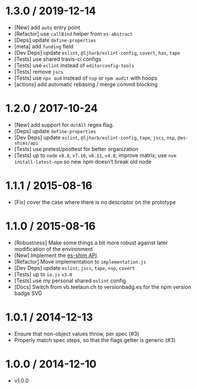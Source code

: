 1.3.0 / 2019-12-14
=================
  * [New] add `auto` entry point
  * [Refactor] use `callBind` helper from `es-abstract`
  * [Deps] update `define-properties`
  * [meta] add `funding` field
  * [Dev Deps] update `eslint`, `@ljharb/eslint-config`, `covert`, `has`, `tape`
  * [Tests] use shared travis-ci configs
  * [Tests] use `eclint` instead of `editorconfig-tools`
  * [Tests] remove `jscs`
  * [Tests] use `npx aud` instead of `nsp` or `npm audit` with hoops
  * [actions] add automatic rebasing / merge commit blocking

1.2.0 / 2017-10-24
=================
  * [New] add support for `dotAll` regex flag.
  * [Deps] update `define-properties`
  * [Dev Deps] update `eslint`, `@ljharb/eslint-config`, `tape`, `jscs`, `nsp`, `@es-shims/api`
  * [Tests] use pretest/posttest for better organization
  * [Tests] up to `node` `v8.8`, `v7.10`, `v6.11`, `v4.8`; improve matrix; use `nvm install-latest-npm` so new npm doesn’t break old node

1.1.1 / 2015-08-16
=================
  * [Fix] cover the case where there is no descriptor on the prototype

1.1.0 / 2015-08-16
=================
  * [Robustness] Make some things a bit more robust against later modification of the environment
  * [New] Implement the [es-shim API](es-shims/api)
  * [Refactor] Move implementation to `implementation.js`
  * [Dev Deps] update `eslint`, `jscs`, `tape`, `nsp`, `covert`
  * [Tests] up to `io.js` `v3.0`
  * [Tests] use my personal shared `eslint` config
  * [Docs] Switch from vb.teelaun.ch to versionbadg.es for the npm version badge SVG

1.0.1 / 2014-12-13
=================
  * Ensure that non-object values throw, per spec (#3)
  * Properly match spec steps, so that the flags getter is generic (#3)

1.0.0 / 2014-12-10
=================
  * v1.0.0


